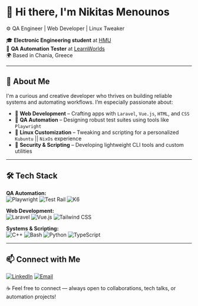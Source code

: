 # 👋 Hi there, I'm Nikitas Menounos

⚙️ QA Engineer | Web Developer | Linux Tweaker

🎓 **Electronic Engineering student** at [HMU](https://ee.hmu.gr/en/home/)  
💼 **QA Automation Tester** at [LearnWorlds](https://www.learnworlds.com/)  
🌍 Based in Chania, Greece

---

## 🧠 About Me

I'm a curious and creative developer who thrives on building reliable systems and automating workflows. I’m especially passionate about:

- 🔧 **Web Development** – Crafting apps with `Laravel`, `Vue.js`, `HTML`, and `CSS`
- 🤖 **QA Automation** – Designing robust test suites using tools like `Playwright`
- 🐧 **Linux Customization** – Tweaking and scripting for a personalized `Kubuntu`   || `NixOs` experience
- 🔐 **Security & Scripting** – Developing lightweight CLI tools and custom utilities

---


## 🛠️ Tech Stack

**QA Automation:**  
![Playwright](https://img.shields.io/badge/-Playwright-2EAD33?logo=playwright&logoColor=white)
![Test Rail](https://img.shields.io/badge/-Cypress-17202C?logo=cypress&logoColor=white)
![K6](https://img.shields.io/badge/-k6-7D64FF?logo=k6&logoColor=white)

**Web Development:**  
![Laravel](https://img.shields.io/badge/-Laravel-FF2D20?logo=laravel&logoColor=white)
![Vue.js](https://img.shields.io/badge/-Vue.js-4FC08D?logo=vuedotjs&logoColor=white)
![Tailwind CSS](https://img.shields.io/badge/-Tailwind_CSS-06B6D4?logo=tailwindcss&logoColor=white)

**Systems & Scripting:**  
![C++](https://img.shields.io/badge/-C++-00599C?logo=c%2B%2B&logoColor=white)
![Bash](https://img.shields.io/badge/-Bash-4EAA25?logo=gnu-bash&logoColor=white)
![Python](https://img.shields.io/badge/-Python-3776AB?logo=python&logoColor=white)
![TypeScript](https://shields.io/badge/TypeScript-3178C6?logo=TypeScript&logoColor=FFF)

---

## 📫 Connect with Me

[![LinkedIn](https://img.shields.io/badge/LinkedIn-nikmenou-0077B5?logo=linkedin)](https://www.linkedin.com/in/nikmenou)
[![Email](https://img.shields.io/badge/Email-menounosnikitas%40gmail.com-D14836?logo=gmail)](mailto:menounosnikitas@gmail.com)

☕ Feel free to connect — always open to collaborations, tech talks, or automation projects!

